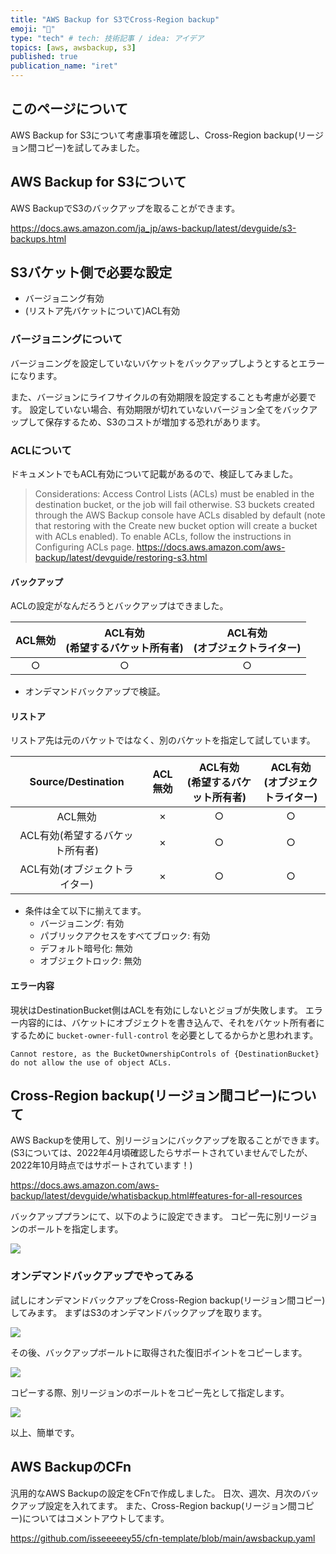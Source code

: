 ```yaml
---
title: "AWS Backup for S3でCross-Region backup"
emoji: "👻"
type: "tech" # tech: 技術記事 / idea: アイデア
topics: [aws, awsbackup, s3]
published: true
publication_name: "iret"
---
```

## このページについて
AWS Backup for S3について考慮事項を確認し、Cross-Region backup(リージョン間コピー)を試してみました。

## AWS Backup for S3について

AWS BackupでS3のバックアップを取ることができます。

https://docs.aws.amazon.com/ja_jp/aws-backup/latest/devguide/s3-backups.html

## S3バケット側で必要な設定

- バージョニング有効
- (リストア先バケットについて)ACL有効

### バージョニングについて

バージョニングを設定していないバケットをバックアップしようとするとエラーになります。

また、バージョンにライフサイクルの有効期限を設定することも考慮が必要です。
設定していない場合、有効期限が切れていないバージョン全てをバックアップして保存するため、S3のコストが増加する恐れがあります。

### ACLについて

ドキュメントでもACL有効について記載があるので、検証してみました。

>Considerations:
>Access Control Lists (ACLs) must be enabled in the destination bucket, or the job will fail otherwise. S3 buckets created through the AWS Backup console have ACLs disabled by default (note that restoring with the Create new bucket option will create a bucket with ACLs enabled). To enable ACLs, follow the instructions in Configuring ACLs page.
>https://docs.aws.amazon.com/aws-backup/latest/devguide/restoring-s3.html

#### バックアップ

ACLの設定がなんだろうとバックアップはできました。


| ACL無効 | ACL有効<br>(希望するバケット所有者) | ACL有効<br>(オブジェクトライター) |
| :---: | :---: | :---: |
| ○ | ○ | ○ |

- オンデマンドバックアップで検証。

#### リストア

リストア先は元のバケットではなく、別のバケットを指定して試しています。

| Source/Destination | ACL無効 | ACL有効<br>(希望するバケット所有者) | ACL有効<br>(オブジェクトライター) |
| :---: | :---: | :---: | :---: |
| ACL無効 | × | ○ | ○ |
| ACL有効(希望するバケット所有者) | × | ○ | ○ |
| ACL有効(オブジェクトライター) | × | ○ | ○ |

- 条件は全て以下に揃えてます。
    - バージョニング: 有効
    - パブリックアクセスをすべてブロック: 有効
    - デフォルト暗号化: 無効
    - オブジェクトロック: 無効

#### エラー内容

現状はDestinationBucket側はACLを有効にしないとジョブが失敗します。
エラー内容的には、バケットにオブジェクトを書き込んで、それをバケット所有者にするために `bucket-owner-full-control` を必要としてるからかと思われます。

```
Cannot restore, as the BucketOwnershipControls of {DestinationBucket} do not allow the use of object ACLs.
```

## Cross-Region backup(リージョン間コピー)について

AWS Backupを使用して、別リージョンにバックアップを取ることができます。
(S3については、2022年4月頃確認したらサポートされていませんでしたが、2022年10月時点ではサポートされています！)

https://docs.aws.amazon.com/aws-backup/latest/devguide/whatisbackup.html#features-for-all-resources

バックアッププランにて、以下のように設定できます。
コピー先に別リージョンのボールトを指定します。

![](/images/7ab17344ad0a46/awsbackup_01.png)

### オンデマンドバックアップでやってみる

試しにオンデマンドバックアップをCross-Region backup(リージョン間コピー)してみます。
まずはS3のオンデマンドバックアップを取ります。

![](/images/7ab17344ad0a46/awsbackup_02.png)

その後、バックアップボールトに取得された復旧ポイントをコピーします。

![](/images/7ab17344ad0a46/awsbackup_03.png)

コピーする際、別リージョンのボールトをコピー先として指定します。

![](/images/7ab17344ad0a46/awsbackup_04.png)

以上、簡単です。

## AWS BackupのCFn

汎用的なAWS Backupの設定をCFnで作成しました。
日次、週次、月次のバックアップ設定を入れてます。
また、Cross-Region backup(リージョン間コピー)についてはコメントアウトしてます。

https://github.com/isseeeeey55/cfn-template/blob/main/awsbackup.yaml
